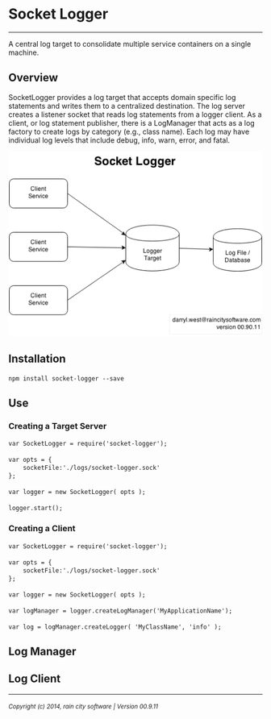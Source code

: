 # Socket Logger
- - -

A central log target to consolidate multiple service containers on a single machine.

## Overview

SocketLogger provides a log target that accepts domain specific log statements and writes them to a centralized destination.  The log server creates a listener socket that reads log statements from a logger client.  As a client, or log statement publisher, there is a LogManager that acts as a log factory to create logs by category (e.g., class name).  Each log may have individual log levels that include debug, info, warn, error, and fatal.

![Socket Logger Diagram](./SocketLoggerDiagram.png)

## Installation

	npm install socket-logger --save
	
## Use

### Creating a Target Server

	var SocketLogger = require('socket-logger');
	
	var opts = {
		socketFile:'./logs/socket-logger.sock'
	};
	
	var logger = new SocketLogger( opts );
	
	logger.start();
	

### Creating a Client

	var SocketLogger = require('socket-logger');
	
	var opts = {
		socketFile:'./logs/socket-logger.sock'
	};
	
	var logger = new SocketLogger( opts );
	
	var logManager = logger.createLogManager('MyApplicationName');
	
	var log = logManager.createLogger( 'MyClassName', 'info' );

## Log Manager



## Log Client


- - -
_<small>Copyright (c) 2014, rain city software | Version 00.9.11</small>_
